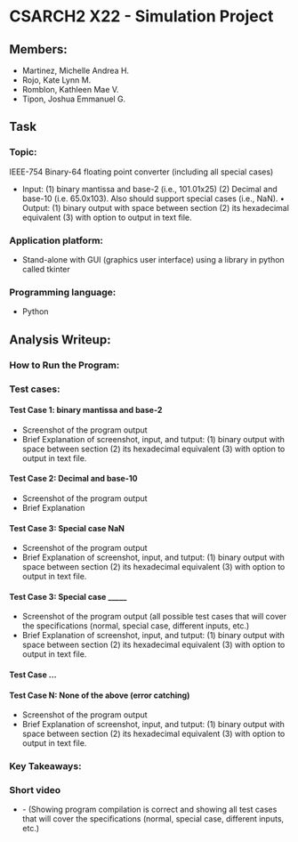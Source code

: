 # CSARCH2 X22 - Simulation Project

## Members:
- Martinez, Michelle Andrea H.
- Rojo, Kate Lynn M.
- Romblon, Kathleen Mae V.
- Tipon, Joshua Emmanuel G.

## Task
### Topic: 
IEEE-754 Binary-64 floating point converter (including all special cases)
- Input: (1) binary mantissa and base-2 (i.e., 101.01x25) (2) Decimal and base-10 (i.e. 65.0x103). Also should support special cases (i.e., NaN).
• Output: (1) binary output with space between section (2) its hexadecimal equivalent (3) with option to output in text file.

### Application platform:
- Stand-alone with GUI (graphics user interface) using a library in python called tkinter

### Programming language: 
- Python

## Analysis Writeup:
### How to Run the Program:

### Test cases:
#### Test Case 1: binary mantissa and base-2
- Screenshot of the program output
- Brief Explanation of screenshot, input, and tutput: (1) binary output with space between section (2) its hexadecimal equivalent (3) with option to output in text file.



#### Test Case 2: Decimal and base-10 
- Screenshot of the program output
- Brief Explanation

#### Test Case 3: Special case NaN
- Screenshot of the program output
- Brief Explanation of screenshot, input, and tutput: (1) binary output with space between section (2) its hexadecimal equivalent (3) with option to output in text file.

#### Test Case 3: Special case _____
- Screenshot of the program output (all possible test cases that will cover the specifications (normal, special case, different inputs, etc.)
- Brief Explanation of screenshot, input, and tutput: (1) binary output with space between section (2) its hexadecimal equivalent (3) with option to output in text file.

#### Test Case ... <add more as needed>

#### Test Case N: None of the above (error catching)
- Screenshot of the program output
- Brief Explanation of screenshot, input, and tutput: (1) binary output with space between section (2) its hexadecimal equivalent (3) with option to output in text file.
  
### Key Takeaways:

### Short video 
  * <github link redirecting to short video location> - (Showing program compilation is correct and showing all test cases that will cover the specifications (normal, special case, different inputs, etc.)
